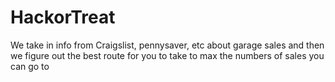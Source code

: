 # HackorTreat


We take in info from Craigslist, pennysaver, etc about garage sales and then we figure out the best route for you to take to max the numbers of sales you can go to

